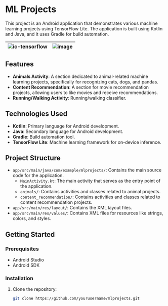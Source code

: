 # ML Projects

This project is an Android application that demonstrates various machine learning projects using TensorFlow Lite. The application is built using Kotlin and Java, and it uses Gradle for build automation.

| ![ic-tensorflow](https://github.com/user-attachments/assets/a2c4ff91-b490-48d6-aac7-cc116482ba6f)  | ![image](https://github.com/user-attachments/assets/d697c424-5075-45b1-b4a7-d2b89d484751) |
|-----:|---------------|


## Features

- **Animals Activity**: A section dedicated to animal-related machine learning projects, specifically for recognizing cats, dogs, and pandas.
- **Content Recommendation**: A section for movie recommendation projects, allowing users to like movies and receive recommendations.
- **Running/Walking Activity**: Running/walking classifier.

## Technologies Used

- **Kotlin**: Primary language for Android development.
- **Java**: Secondary language for Android development.
- **Gradle**: Build automation tool.
- **TensorFlow Lite**: Machine learning framework for on-device inference.

## Project Structure

- `app/src/main/java/com/example/mlprojects/`: Contains the main source code for the application.
  - `MainActivity.kt`: The main activity that serves as the entry point of the application.
  - `animals/`: Contains activities and classes related to animal projects.
  - `content_recommendation/`: Contains activities and classes related to content recommendation projects.
- `app/src/main/res/layout/`: Contains the XML layout files.
- `app/src/main/res/values/`: Contains XML files for resources like strings, colors, and styles.

## Getting Started

### Prerequisites

- Android Studio
- Android SDK

### Installation

1. Clone the repository:
   ```sh
   git clone https://github.com/yourusername/mlprojects.git
